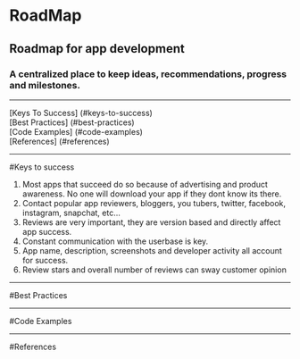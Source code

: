 # RoadMap
Roadmap for app development  
---  
### A centralized place to keep ideas, recommendations, progress and milestones.  
---  
[Keys To Success] (#keys-to-success)  
[Best Practices] (#best-practices)  
[Code Examples] (#code-examples)  
[References] (#references)

---  
#Keys to success
1.  Most apps that succeed do so because of advertising and product awareness. No one will download your app if they dont know its there.
2.  Contact popular app reviewers, bloggers, you tubers, twitter, facebook, instagram, snapchat, etc...  
3.  Reviews are very important, they are version based and directly affect app success.  
4.  Constant communication with the userbase is key.  
5.  App name, description, screenshots and developer activity all account for success.  
6.  Review stars and overall number of reviews can sway customer opinion

---  
#Best Practices  

---  
#Code Examples  
  
---  
#References
